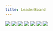 ```yaml
---
title: LeaderBoard
---
```

![](/images/LT/1.png)
![](/images/LT/2.png)
![](/images/LT/3.png)
![](/images/LT/4.png)
![](/images/LT/5.png)
![](/images/LT/6.png)
![](/images/LT/7.png)

<br>